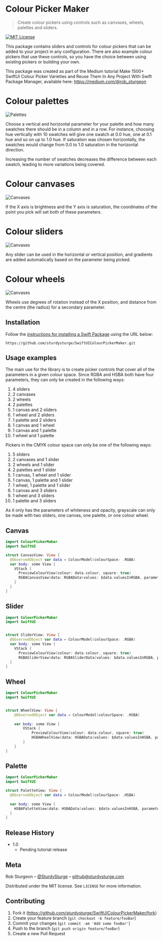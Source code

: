 # Colour Picker Maker
> Create colour pickers using controls such as canvases, wheels, palettes and sliders.

[![MIT License][license-image]][license-image]

This package contains sliders and controls for colour pickers that can be added to your project in any configuration. There are also example colour pickers that use these controls, so you have the choice between using existing pickers or building your own.

This package was created as part of the Medium tutorial Make 1500+ SwiftUI Colour Picker Varieties and Reuse Them In Any Project With Swift Package Manager, available here: https://medium.com/@rob_sturgeon

# Colour palettes

![Palettes](/Images/palette.png)

Choose a vertical and horizontal parameter for your palette and how many swatches there should be in a column and in a row. For instance, choosing hue vertically with 10 swatches will give one swatch at 0.0 hue, one at 0.1 hue and so on up to 1.0 hue. If saturation was chosen horizontally, the swatches would change from 0.0 to 1.0 saturation in the horizontal direction.

Increasing the number of swatches decreases the difference between each swatch, leading to more variations being covered.

# Colour canvases

![Canvases](/Images/canvas.png)

If the X axis is brightness and the Y axis is saturation, the coordinates of the point you pick will set both of these parameters.

# Colour sliders

![Canvases](/Images/sliders.png)

Any slider can be used in the horizontal or vertical position, and gradients are added automatically based on the parameter being picked.

# Colour wheels

![Canvases](/Images/wheel.png)

Wheels use degrees of rotation instead of the X position, and distance from the centre (the radius) for a secondary parameter.

## Installation

Follow the [instructions for installing a Swift Package](https://medium.com/better-programming/add-swift-package-dependency-to-an-ios-project-with-xcode-11-remote-local-public-private-3a7577fac6b2) using the URL below:
```
https://github.com/sturdysturge/SwiftUIColourPickerMaker.git
```

## Usage examples

The main use for the library is to create picker controls that cover all of the parameters in a given colour space. Since RGBA and HSBA both have four parameters, they can only be created in the following ways:

1. 4 sliders
2. 2 canvases
3. 2 wheels
4. 2 palettes
5. 1 canvas and 2 sliders
6. 1 wheel and 2 sliders
7. 1 palette and 2 sliders
8. 1 canvas and 1 wheel
9. 1 canvas and 1 palette
10. 1 wheel and 1 palette

Pickers in the CMYK colour space can only be one of the following ways:
1. 5 sliders
2. 2 canvases and 1 slider
3. 2 wheels and 1 slider
4. 2 palettes and 1 slider
5. 1 canvas, 1 wheel and 1 slider
6. 1 canvas, 1 palette and 1 slider
7. 1 wheel, 1 palette and 1 slider
8. 1 canvas and 3 sliders
9. 1 wheel and 3 sliders
10. 1 palette and 3 sliders

As it only has the parameters of whiteness and opacity, grayscale can only be made with two sliders, one canvas, one palette, or one colour wheel.

## Canvas
```swift
import ColourPickerMaker
import SwiftUI

struct CanvasView: View {
  @ObservedObject var data = ColourModel(colourSpace: .RGBA)
  var body: some View {
    VStack {
      PreviewColourView(colour: data.colour, square: true)
      RGBACanvasView(data: RGBAData(values: $data.valuesInRGBA, parameters: (.red, .green)))
    }
  }
}
```
## Slider
```swift
import ColourPickerMaker
import SwiftUI


struct SliderView: View {
  @ObservedObject var data = ColourModel(colourSpace: .RGBA)
  var body: some View {
    VStack {
      PreviewColourView(colour: data.colour, square: true)
      RGBASliderView(data: RGBASliderData(values: $data.valuesInRGBA, parameter: .red, orientation: .horizontal), thickness: 50, length: 300)
  }
}
```
## Wheel
```swift
import ColourPickerMaker
import SwiftUI


struct WheelView: View {
    @ObservedObject var data = ColourModel(colourSpace: .HSBA)
  
    var body: some View {
        VStack {
            PreviewColourView(colour: data.colour, square: true)
            HSBAWheelView(data: HSBAData(values: $data.valuesInHSBA, parameters: (.hue, .saturation)))
        }
    }
}
```
## Palette
```swift
import ColourPickerMaker
import SwiftUI

struct PaletteView: View {
  @ObservedObject var data = ColourModel(colourSpace: .HSBA)
  
  var body: some View {
    HSBAPaletteView(data: HSBAData(values: $data.valuesInHSBA, parameters: (.hue, .saturation)))
  }
}
```

## Release History

* 1.0
    * Pending tutorial release

## Meta

Rob Sturgeon – [@SturdySturge](https://twitter.com/sturdysturge) – github@sturdysturge.com

Distributed under the MIT license. See ``LICENSE`` for more information.

## Contributing

1. Fork it (<https://github.com/sturdysturge/SwiftUIColourPickerMaker/fork>)
2. Create your feature branch (`git checkout -b feature/fooBar`)
3. Commit your changes (`git commit -am 'Add some fooBar'`)
4. Push to the branch (`git push origin feature/fooBar`)
5. Create a new Pull Request

<!-- Markdown link & img dfn's -->
[license-image]: https://img.shields.io/github/license/sturdysturge/SwiftUIColourPickerMaker

